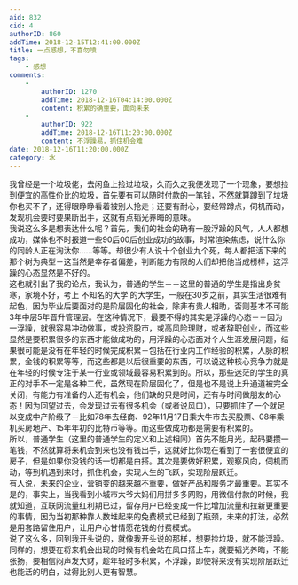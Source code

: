 ```yaml
---
aid: 832
cid: 4
authorID: 860
addTime: 2018-12-15T12:41:00.000Z
title: 一点感想，不喜勿喷
tags:
    - 感想
comments:
    -
        authorID: 1270
        addTime: 2018-12-16T04:14:00.000Z
        content: 积累的确重要，面向未来
    -
        authorID: 922
        addTime: 2018-12-16T11:20:00.000Z
        content: 不浮躁易，抓住机会难
date: 2018-12-16T11:20:00.000Z
category: 水
---
```


我曾经是一个垃圾佬，去闲鱼上捡过垃圾，久而久之我便发现了一个现象，要想捡到便宜的高性价比的垃圾，首先要有可以随时付款的一笔钱，不然就算蹲到了垃圾你也买不了，还得眼睁睁看着被别人抢走；还要有耐心，要经常蹲点，伺机而动，发现机会要时要果断出手，这就有点韬光养晦的意味。  
我说这么多是想表达什么呢？首先，我们的社会的确有一股浮躁的风气，人人都想成功，媒体也不时报道一些90后00后创业成功的故事，时常渲染焦虑，说什么你的同龄人正在淘汰你……等等。却很少有人说十个创业九个死，每人都把活下来的那个树为典型－这当然是幸存者偏差，判断能力有限的人们却把他当成榜样，这浮躁的心态显然是不好的。  
这也就引出了我的论点，我认为，普通的学生－－这里的普通的学生是指出身贫寒，家境不好，考上 不知名的大学 的大学生，一般在30岁之前，其实生活很难有起色，因为毕业后要面对的是阶层固化的社会，除非有贵人相助，否则基本不可能3年中层5年晋升管理层。在这种情况下，最要不得的其实是浮躁的心态－－因为一浮躁，就很容易冲动做事，或投资股市，或高风险理财，或者辞职创业，而这些显然是要积累很多的东西才能做成功的，用浮躁的心态面对个人生涯发展问题，结果很可能是没有在年轻的时候完成积累－包括在行业内工作经验的积累，人脉的积累，金钱的积累等等，而这些都是以后很重要的东西，可以说这种核心竞争力就是在年轻的时候专注于某一行业或领域最容易积累到的。所以，那些迷茫的学生的真正的对手不一定是各种二代，虽然现在阶层固化了，但是也不是说上升通道被完全关闭，有能力有准备的人还有机会，他们缺的只是时间，还有与时间做朋友的心态！因为回望过去，会发现过去有很多机会（或者说风口），只要抓住了一个就足以变成中产阶级了－比如78年去经商、92年11月17日乘大牛市去买股票、08年乘机买房地产、15年年初的比特币等等。而这些做成功都是需要有积累的。  
所以，普通学生（这里的普通学生的定义和上述相同）首先不能月光，起码要攒一笔钱，不然就算将来机会到来也没有钱出手，这就好比你现在看到了一套很便宜的房子，但是如果你没钱的话一切都是白搭。其次是要做好积累，观察风向，伺机而动，等到机遇到来时，抓住机会，实现人生的飞跃，实现阶层跃迁。  
有人说，未来的企业，营销变的越来越不重要，做好产品和服务才最重要。其实不是的，事实上，当我看到小城市大爷大妈们用拼多多网购，用微信付款的时候，我就知道，互联网流量红利期已过，留存用户已经变成一件比增加流量和拉新更重要的事情，因为当初那种靠人数堆起来的免费模式已经到了瓶颈，未来的打法，必然是用套路留住用户，让用户心甘情愿花钱的付费模式。  
说了这么多，回到我开头说的，就像我开头说的那样，想要捡垃圾，就不能浮躁。同样的，想要在将来机会出现的时候有机会站在风口搭上车，就要韬光养晦，不能张扬，要相信闷声发大财，趁年轻时多积累，不浮躁，即使将来没有实现阶层跃迁也能活的明白，过得比别人更有智慧。
